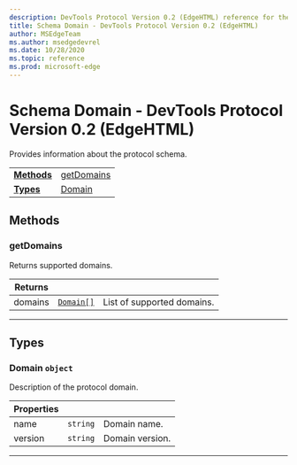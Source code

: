 ```yaml
---
description: DevTools Protocol Version 0.2 (EdgeHTML) reference for the Schema Domain. Provides information about the protocol schema.
title: Schema Domain - DevTools Protocol Version 0.2 (EdgeHTML)
author: MSEdgeTeam
ms.author: msedgedevrel
ms.date: 10/28/2020
ms.topic: reference
ms.prod: microsoft-edge
---
```

# Schema Domain - DevTools Protocol Version 0.2 (EdgeHTML)  

Provides information about the protocol schema.  

|  |  |  
|:--- |:--- |  
| [**Methods**](#methods) | [getDomains](#getdomains) |  
| [**Types**](#types) | [Domain](#domain) |  

## Methods  

### getDomains  

Returns supported domains.  

<table>
    <thead>
        <tr>
            <th>Returns</th>
            <th></th>
            <th></th>
        </tr>
    </thead>
    <tbody>
        <tr>
            <td>domains</td>
            <td><a href="#domain"><code class="flyout">Domain[]</code></a></td>
            <td>List of supported domains.</td>
        </tr>
    </tbody>
</table>
</p>

---  

## Types  

### <a name="domain"></a> Domain `object`  

Description of the protocol domain.  

<table>
    <thead>
        <tr>
            <th>Properties</th>
            <th></th>
            <th></th>
        </tr>
    </thead>
    <tbody>
        <tr>
            <td>name</td>
            <td><code class="flyout">string</code></td>
            <td>Domain name.</td>
        </tr>
        <tr>
            <td>version</td>
            <td><code class="flyout">string</code></td>
            <td>Domain version.</td>
        </tr>
    </tbody>
</table>
</p>

---  
